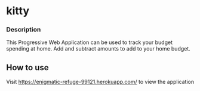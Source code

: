 # kitty

### Description
This Progressive Web Application can be used to track your budget spending at home. Add and subtract amounts to add to your home budget.

## How to use
Visit https://enigmatic-refuge-99121.herokuapp.com/ to view the application
